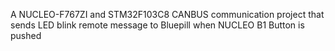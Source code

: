 A NUCLEO-F767ZI and STM32F103C8 CANBUS communication project that sends LED blink remote message to Bluepill when NUCLEO B1 Button is pushed
